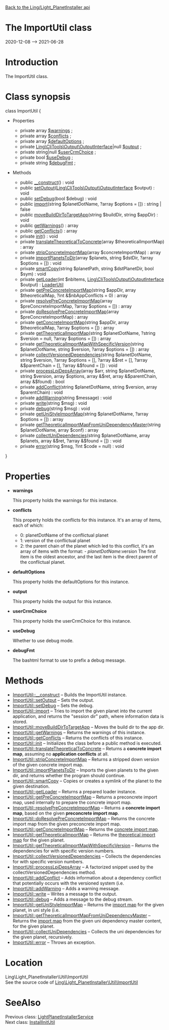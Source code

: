 [Back to the Ling/Light_PlanetInstaller api](https://github.com/lingtalfi/Light_PlanetInstaller/blob/master/doc/api/Ling/Light_PlanetInstaller.md)



The ImportUtil class
================
2020-12-08 --> 2021-06-28






Introduction
============

The ImportUtil class.



Class synopsis
==============


class <span class="pl-k">ImportUtil</span>  {

- Properties
    - private array [$warnings](#property-warnings) ;
    - private array [$conflicts](#property-conflicts) ;
    - private array [$defaultOptions](#property-defaultOptions) ;
    - private [Ling\CliTools\Output\OutputInterface](https://github.com/lingtalfi/CliTools/blob/master/doc/api/Ling/CliTools/Output/OutputInterface.md)|null [$output](#property-output) ;
    - private string|null [$userCrmChoice](#property-userCrmChoice) ;
    - private bool [$useDebug](#property-useDebug) ;
    - private string [$debugFmt](#property-debugFmt) ;

- Methods
    - public [__construct](https://github.com/lingtalfi/Light_PlanetInstaller/blob/master/doc/api/Ling/Light_PlanetInstaller/Util/ImportUtil/__construct.md)() : void
    - public [setOutput](https://github.com/lingtalfi/Light_PlanetInstaller/blob/master/doc/api/Ling/Light_PlanetInstaller/Util/ImportUtil/setOutput.md)([Ling\CliTools\Output\OutputInterface](https://github.com/lingtalfi/CliTools/blob/master/doc/api/Ling/CliTools/Output/OutputInterface.md) $output) : void
    - public [setDebug](https://github.com/lingtalfi/Light_PlanetInstaller/blob/master/doc/api/Ling/Light_PlanetInstaller/Util/ImportUtil/setDebug.md)(bool $debug) : void
    - public [import](https://github.com/lingtalfi/Light_PlanetInstaller/blob/master/doc/api/Ling/Light_PlanetInstaller/Util/ImportUtil/import.md)(string $planetDotName, ?array $options = []) : string | false
    - public [moveBuildDirToTargetApp](https://github.com/lingtalfi/Light_PlanetInstaller/blob/master/doc/api/Ling/Light_PlanetInstaller/Util/ImportUtil/moveBuildDirToTargetApp.md)(string $buildDir, string $appDir) : void
    - public [getWarnings](https://github.com/lingtalfi/Light_PlanetInstaller/blob/master/doc/api/Ling/Light_PlanetInstaller/Util/ImportUtil/getWarnings.md)() : array
    - public [getConflicts](https://github.com/lingtalfi/Light_PlanetInstaller/blob/master/doc/api/Ling/Light_PlanetInstaller/Util/ImportUtil/getConflicts.md)() : array
    - private [init](https://github.com/lingtalfi/Light_PlanetInstaller/blob/master/doc/api/Ling/Light_PlanetInstaller/Util/ImportUtil/init.md)() : void
    - private [translateTheoreticalToConcrete](https://github.com/lingtalfi/Light_PlanetInstaller/blob/master/doc/api/Ling/Light_PlanetInstaller/Util/ImportUtil/translateTheoreticalToConcrete.md)(array $theoreticalImportMap) : array
    - private [stripConcreteImportMap](https://github.com/lingtalfi/Light_PlanetInstaller/blob/master/doc/api/Ling/Light_PlanetInstaller/Util/ImportUtil/stripConcreteImportMap.md)(array $concreteImportMap) : array
    - private [importPlanetsToDir](https://github.com/lingtalfi/Light_PlanetInstaller/blob/master/doc/api/Ling/Light_PlanetInstaller/Util/ImportUtil/importPlanetsToDir.md)(array $planets, string $dstDir, ?array $options = []) : void
    - private [smartCopy](https://github.com/lingtalfi/Light_PlanetInstaller/blob/master/doc/api/Ling/Light_PlanetInstaller/Util/ImportUtil/smartCopy.md)(string $planetPath, string $dstPlanetDir, bool $sym) : void
    - private [getLoader](https://github.com/lingtalfi/Light_PlanetInstaller/blob/master/doc/api/Ling/Light_PlanetInstaller/Util/ImportUtil/getLoader.md)(int $nbItems, [Ling\CliTools\Output\OutputInterface](https://github.com/lingtalfi/CliTools/blob/master/doc/api/Ling/CliTools/Output/OutputInterface.md) $output) : [LoaderUtil](https://github.com/lingtalfi/CliTools/blob/master/doc/api/Ling/CliTools/Util/LoaderUtil.md)
    - private [getPreConcreteImportMap](https://github.com/lingtalfi/Light_PlanetInstaller/blob/master/doc/api/Ling/Light_PlanetInstaller/Util/ImportUtil/getPreConcreteImportMap.md)(string $appDir, array $theoreticalMap, ?int &$nbAppConflicts = 0) : array
    - private [resolvePreConcreteImportMap](https://github.com/lingtalfi/Light_PlanetInstaller/blob/master/doc/api/Ling/Light_PlanetInstaller/Util/ImportUtil/resolvePreConcreteImportMap.md)(array $preConcreteImportMap, ?array $options = []) : array
    - private [doResolvePreConcreteImportMap](https://github.com/lingtalfi/Light_PlanetInstaller/blob/master/doc/api/Ling/Light_PlanetInstaller/Util/ImportUtil/doResolvePreConcreteImportMap.md)(array $preConcreteImportMap) : array
    - private [getConcreteImportMap](https://github.com/lingtalfi/Light_PlanetInstaller/blob/master/doc/api/Ling/Light_PlanetInstaller/Util/ImportUtil/getConcreteImportMap.md)(string $appDir, array $theoreticalMap, ?array $options = []) : array
    - private [getTheoreticalImportMap](https://github.com/lingtalfi/Light_PlanetInstaller/blob/master/doc/api/Ling/Light_PlanetInstaller/Util/ImportUtil/getTheoreticalImportMap.md)(string $planetDotName, ?string $version = null, ?array $options = []) : array
    - private [getTheoreticalImportMapWithSpecificVersion](https://github.com/lingtalfi/Light_PlanetInstaller/blob/master/doc/api/Ling/Light_PlanetInstaller/Util/ImportUtil/getTheoreticalImportMapWithSpecificVersion.md)(string $planetDotName, string $version, ?array $options = []) : array
    - private [collectVersionedDependencies](https://github.com/lingtalfi/Light_PlanetInstaller/blob/master/doc/api/Ling/Light_PlanetInstaller/Util/ImportUtil/collectVersionedDependencies.md)(string $planetDotName, string $version, ?array $options = [], ?array &$ret = [], ?array &$parentChain = [], ?array &$found = []) : void
    - private [processLpiDepsArray](https://github.com/lingtalfi/Light_PlanetInstaller/blob/master/doc/api/Ling/Light_PlanetInstaller/Util/ImportUtil/processLpiDepsArray.md)(array $arr, string $planetDotName, string $version, array $options, array &$ret, array &$parentChain, array &$found) : bool
    - private [addConflict](https://github.com/lingtalfi/Light_PlanetInstaller/blob/master/doc/api/Ling/Light_PlanetInstaller/Util/ImportUtil/addConflict.md)(string $planetDotName, string $version, array $parentChain) : void
    - private [addWarning](https://github.com/lingtalfi/Light_PlanetInstaller/blob/master/doc/api/Ling/Light_PlanetInstaller/Util/ImportUtil/addWarning.md)(string $message) : void
    - private [write](https://github.com/lingtalfi/Light_PlanetInstaller/blob/master/doc/api/Ling/Light_PlanetInstaller/Util/ImportUtil/write.md)(string $msg) : void
    - private [debug](https://github.com/lingtalfi/Light_PlanetInstaller/blob/master/doc/api/Ling/Light_PlanetInstaller/Util/ImportUtil/debug.md)(string $msg) : void
    - private [getUniStyleImportMap](https://github.com/lingtalfi/Light_PlanetInstaller/blob/master/doc/api/Ling/Light_PlanetInstaller/Util/ImportUtil/getUniStyleImportMap.md)(string $planetDotName, ?array $options = []) : array
    - private [getTheoreticalImportMapFromUniDependencyMaster](https://github.com/lingtalfi/Light_PlanetInstaller/blob/master/doc/api/Ling/Light_PlanetInstaller/Util/ImportUtil/getTheoreticalImportMapFromUniDependencyMaster.md)(string $planetDotName, array $conf) : array
    - private [collectUniDependencies](https://github.com/lingtalfi/Light_PlanetInstaller/blob/master/doc/api/Ling/Light_PlanetInstaller/Util/ImportUtil/collectUniDependencies.md)(string $planetDotName, array $planets, array &$ret, ?array &$found = []) : void
    - private [error](https://github.com/lingtalfi/Light_PlanetInstaller/blob/master/doc/api/Ling/Light_PlanetInstaller/Util/ImportUtil/error.md)(string $msg, ?int $code = null) : void

}




Properties
=============

- <span id="property-warnings"><b>warnings</b></span>

    This property holds the warnings for this instance.
    
    

- <span id="property-conflicts"><b>conflicts</b></span>

    This property holds the conflicts for this instance.
    It's an array of items, each of which:
    - 0: planetDotName of the conflictual planet
    - 1: version of the conflictual planet
    - 2: the parent chain of the planet which led to this conflict, it's an array of items with the format:
             - $planetDotName:$version
         The first item is the oldest ancestor, and the last item is the direct parent of the conflictual planet.
    
    

- <span id="property-defaultOptions"><b>defaultOptions</b></span>

    This property holds the defaultOptions for this instance.
    
    

- <span id="property-output"><b>output</b></span>

    This property holds the output for this instance.
    
    

- <span id="property-userCrmChoice"><b>userCrmChoice</b></span>

    This property holds the userCrmChoice for this instance.
    
    

- <span id="property-useDebug"><b>useDebug</b></span>

    Whether to use debug mode.
    
    

- <span id="property-debugFmt"><b>debugFmt</b></span>

    The bashtml format to use to prefix a debug message.
    
    



Methods
==============

- [ImportUtil::__construct](https://github.com/lingtalfi/Light_PlanetInstaller/blob/master/doc/api/Ling/Light_PlanetInstaller/Util/ImportUtil/__construct.md) &ndash; Builds the ImportUtil instance.
- [ImportUtil::setOutput](https://github.com/lingtalfi/Light_PlanetInstaller/blob/master/doc/api/Ling/Light_PlanetInstaller/Util/ImportUtil/setOutput.md) &ndash; Sets the output.
- [ImportUtil::setDebug](https://github.com/lingtalfi/Light_PlanetInstaller/blob/master/doc/api/Ling/Light_PlanetInstaller/Util/ImportUtil/setDebug.md) &ndash; Sets the debug.
- [ImportUtil::import](https://github.com/lingtalfi/Light_PlanetInstaller/blob/master/doc/api/Ling/Light_PlanetInstaller/Util/ImportUtil/import.md) &ndash; Tries to import the given planet into the current application, and returns the "session dir" path, where information data is stored.
- [ImportUtil::moveBuildDirToTargetApp](https://github.com/lingtalfi/Light_PlanetInstaller/blob/master/doc/api/Ling/Light_PlanetInstaller/Util/ImportUtil/moveBuildDirToTargetApp.md) &ndash; Moves the build dir to the app dir.
- [ImportUtil::getWarnings](https://github.com/lingtalfi/Light_PlanetInstaller/blob/master/doc/api/Ling/Light_PlanetInstaller/Util/ImportUtil/getWarnings.md) &ndash; Returns the warnings of this instance.
- [ImportUtil::getConflicts](https://github.com/lingtalfi/Light_PlanetInstaller/blob/master/doc/api/Ling/Light_PlanetInstaller/Util/ImportUtil/getConflicts.md) &ndash; Returns the conflicts of this instance.
- [ImportUtil::init](https://github.com/lingtalfi/Light_PlanetInstaller/blob/master/doc/api/Ling/Light_PlanetInstaller/Util/ImportUtil/init.md) &ndash; Initializes the class before a public method is executed.
- [ImportUtil::translateTheoreticalToConcrete](https://github.com/lingtalfi/Light_PlanetInstaller/blob/master/doc/api/Ling/Light_PlanetInstaller/Util/ImportUtil/translateTheoreticalToConcrete.md) &ndash; Returns a **concrete import map**, assuming no **application conflicts** at all.
- [ImportUtil::stripConcreteImportMap](https://github.com/lingtalfi/Light_PlanetInstaller/blob/master/doc/api/Ling/Light_PlanetInstaller/Util/ImportUtil/stripConcreteImportMap.md) &ndash; Returns a stripped down version of the given concrete import map.
- [ImportUtil::importPlanetsToDir](https://github.com/lingtalfi/Light_PlanetInstaller/blob/master/doc/api/Ling/Light_PlanetInstaller/Util/ImportUtil/importPlanetsToDir.md) &ndash; Imports the given planets to the given dir, and returns whether the program should continue.
- [ImportUtil::smartCopy](https://github.com/lingtalfi/Light_PlanetInstaller/blob/master/doc/api/Ling/Light_PlanetInstaller/Util/ImportUtil/smartCopy.md) &ndash; Copies or creates a symlink of the planet to the given destination.
- [ImportUtil::getLoader](https://github.com/lingtalfi/Light_PlanetInstaller/blob/master/doc/api/Ling/Light_PlanetInstaller/Util/ImportUtil/getLoader.md) &ndash; Returns a prepared loader instance.
- [ImportUtil::getPreConcreteImportMap](https://github.com/lingtalfi/Light_PlanetInstaller/blob/master/doc/api/Ling/Light_PlanetInstaller/Util/ImportUtil/getPreConcreteImportMap.md) &ndash; Returns a preconcrete import map, used internally to prepare the concrete import map.
- [ImportUtil::resolvePreConcreteImportMap](https://github.com/lingtalfi/Light_PlanetInstaller/blob/master/doc/api/Ling/Light_PlanetInstaller/Util/ImportUtil/resolvePreConcreteImportMap.md) &ndash; Returns a **concrete import map**, based on the given **preconcrete import map**.
- [ImportUtil::doResolvePreConcreteImportMap](https://github.com/lingtalfi/Light_PlanetInstaller/blob/master/doc/api/Ling/Light_PlanetInstaller/Util/ImportUtil/doResolvePreConcreteImportMap.md) &ndash; Returns the concrete import map from the given preconcrete import map.
- [ImportUtil::getConcreteImportMap](https://github.com/lingtalfi/Light_PlanetInstaller/blob/master/doc/api/Ling/Light_PlanetInstaller/Util/ImportUtil/getConcreteImportMap.md) &ndash; Returns the [concrete import map](https://github.com/lingtalfi/Light_PlanetInstaller/blob/master/doc/pages/conception-notes.md#import-map).
- [ImportUtil::getTheoreticalImportMap](https://github.com/lingtalfi/Light_PlanetInstaller/blob/master/doc/api/Ling/Light_PlanetInstaller/Util/ImportUtil/getTheoreticalImportMap.md) &ndash; Returns the [theoretical import map](https://github.com/lingtalfi/Light_PlanetInstaller/blob/master/doc/pages/conception-notes.md#import-map) for the given planet.
- [ImportUtil::getTheoreticalImportMapWithSpecificVersion](https://github.com/lingtalfi/Light_PlanetInstaller/blob/master/doc/api/Ling/Light_PlanetInstaller/Util/ImportUtil/getTheoreticalImportMapWithSpecificVersion.md) &ndash; Returns the dependencies for with specific version numbers.
- [ImportUtil::collectVersionedDependencies](https://github.com/lingtalfi/Light_PlanetInstaller/blob/master/doc/api/Ling/Light_PlanetInstaller/Util/ImportUtil/collectVersionedDependencies.md) &ndash; Collects the dependencies for with specific version numbers.
- [ImportUtil::processLpiDepsArray](https://github.com/lingtalfi/Light_PlanetInstaller/blob/master/doc/api/Ling/Light_PlanetInstaller/Util/ImportUtil/processLpiDepsArray.md) &ndash; A factorized snippet used by the collectVersionedDependencies method.
- [ImportUtil::addConflict](https://github.com/lingtalfi/Light_PlanetInstaller/blob/master/doc/api/Ling/Light_PlanetInstaller/Util/ImportUtil/addConflict.md) &ndash; Adds information about a dependency conflict that potentially occurs with the versioned system (i.e.
- [ImportUtil::addWarning](https://github.com/lingtalfi/Light_PlanetInstaller/blob/master/doc/api/Ling/Light_PlanetInstaller/Util/ImportUtil/addWarning.md) &ndash; Adds a warning message.
- [ImportUtil::write](https://github.com/lingtalfi/Light_PlanetInstaller/blob/master/doc/api/Ling/Light_PlanetInstaller/Util/ImportUtil/write.md) &ndash; Writes a message to the output.
- [ImportUtil::debug](https://github.com/lingtalfi/Light_PlanetInstaller/blob/master/doc/api/Ling/Light_PlanetInstaller/Util/ImportUtil/debug.md) &ndash; Adds a message to the debug stream.
- [ImportUtil::getUniStyleImportMap](https://github.com/lingtalfi/Light_PlanetInstaller/blob/master/doc/api/Ling/Light_PlanetInstaller/Util/ImportUtil/getUniStyleImportMap.md) &ndash; Returns the [import map](https://github.com/lingtalfi/Light_PlanetInstaller/blob/master/doc/pages/conception-notes.md#import-map) for the given planet, in uni style (i.e.
- [ImportUtil::getTheoreticalImportMapFromUniDependencyMaster](https://github.com/lingtalfi/Light_PlanetInstaller/blob/master/doc/api/Ling/Light_PlanetInstaller/Util/ImportUtil/getTheoreticalImportMapFromUniDependencyMaster.md) &ndash; Returns the [import map](https://github.com/lingtalfi/Light_PlanetInstaller/blob/master/doc/pages/conception-notes.md#import-map) from the given uni dependency master content, for the given planet.
- [ImportUtil::collectUniDependencies](https://github.com/lingtalfi/Light_PlanetInstaller/blob/master/doc/api/Ling/Light_PlanetInstaller/Util/ImportUtil/collectUniDependencies.md) &ndash; Collects the uni dependencies for the given planet, recursively.
- [ImportUtil::error](https://github.com/lingtalfi/Light_PlanetInstaller/blob/master/doc/api/Ling/Light_PlanetInstaller/Util/ImportUtil/error.md) &ndash; Throws an exception.





Location
=============
Ling\Light_PlanetInstaller\Util\ImportUtil<br>
See the source code of [Ling\Light_PlanetInstaller\Util\ImportUtil](https://github.com/lingtalfi/Light_PlanetInstaller/blob/master/Util/ImportUtil.php)



SeeAlso
==============
Previous class: [LightPlanetInstallerService](https://github.com/lingtalfi/Light_PlanetInstaller/blob/master/doc/api/Ling/Light_PlanetInstaller/Service/LightPlanetInstallerService.md)<br>Next class: [InstallInitUtil](https://github.com/lingtalfi/Light_PlanetInstaller/blob/master/doc/api/Ling/Light_PlanetInstaller/Util/InstallInitUtil.md)<br>
